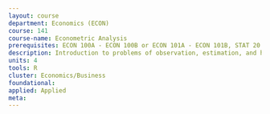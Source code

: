 ```yaml
---
layout: course 
department: Economics (ECON)
course: 141
course-name: Econometric Analysis
prerequisites: ECON 100A - ECON 100B or ECON 101A - ECON 101B, STAT 20 or STAT 21 or STAT 131A, MATH 53, MATH 54
description: Introduction to problems of observation, estimation, and hypothesis testing in economics. This course covers the statistical theory for the linear regression model and its variants, with examples from empirical economics.
units: 4
tools: R
cluster: Economics/Business
foundational: 
applied: Applied
meta: 
---
```

